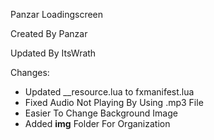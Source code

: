 Panzar Loadingscreen

Created By Panzar

Updated By ItsWrath

Changes: 
- Updated __resource.lua to fxmanifest.lua
- Fixed Audio Not Playing By Using .mp3 File
- Easier To Change Background Image
- Added **img** Folder For Organization
